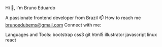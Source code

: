 Hi 👋, I'm Bruno Eduardo

A passionate frontend developer from Brazil
📫 How to reach me brunoedubems@gmail.com
Connect with me:


Languages and Tools:
bootstrap css3 git html5 illustrator javascript linux react

